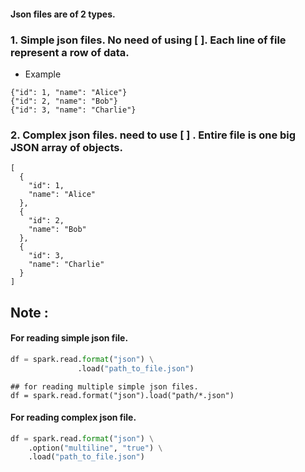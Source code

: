 #### Json files are of 2 types.
### 1. Simple json files. No need of using [ ]. Each line of file represent a row of data. 
- Example
```
{"id": 1, "name": "Alice"}
{"id": 2, "name": "Bob"}
{"id": 3, "name": "Charlie"}
```

### 2. Complex json files. need to use [ ] . Entire file is one big JSON array of objects.
```
[
  {
    "id": 1,
    "name": "Alice"
  },
  {
    "id": 2,
    "name": "Bob"
  },
  {
    "id": 3,
    "name": "Charlie"
  }
]
```

## Note : 
#### For reading simple json file.
```python
df = spark.read.format("json") \
               .load("path_to_file.json")
```
```
## for reading multiple simple json files.
df = spark.read.format("json").load("path/*.json")
```
#### For reading complex json file.
```python
df = spark.read.format("json") \
    .option("multiline", "true") \
    .load("path_to_file.json")
```



